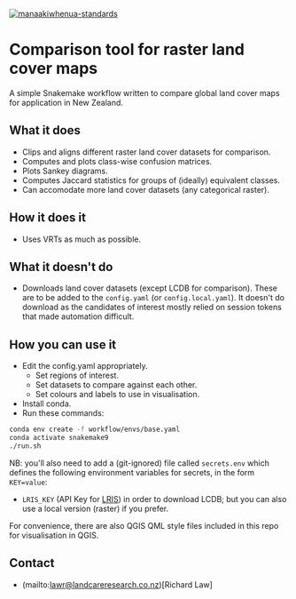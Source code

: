 [![manaakiwhenua-standards](https://github.com/manaakiwhenua/global-land-cover-comparison/workflows/manaakiwhenua-standards/badge.svg)](https://github.com/manaakiwhenua/manaakiwhenua-standards)

# Comparison tool for raster land cover maps

A simple Snakemake workflow written to compare global land cover maps for application in New Zealand.

## What it does

- Clips and aligns different raster land cover datasets for comparison.
- Computes and plots class-wise confusion matrices.
- Plots Sankey diagrams.
- Computes Jaccard statistics for groups of (ideally) equivalent classes.
- Can accomodate more land cover datasets (any categorical raster).

## How it does it

- Uses VRTs as much as possible.

## What it doesn't do

- Downloads land cover datasets (except LCDB for comparison). These are to be added to the `config.yaml` (or `config.local.yaml`). It doesn't do download as the candidates of interest mostly relied on session tokens that made automation difficult.

## How you can use it

- Edit the config.yaml appropriately.
    - Set regions of interest.
    - Set datasets to compare against each other.
    - Set colours and labels to use in visualisation.
- Install conda.
- Run these commands:

```bash
conda env create -f workflow/envs/base.yaml
conda activate snakemake9
./run.sh
```

NB: you'll also need to add a (git-ignored) file called `secrets.env` which defines the following environment variables for secrets, in the form `KEY=value`:
- `LRIS_KEY` (API Key for [LRIS](https://lris.scinfo.org.nz/)) in order to download LCDB; but you can also use a local version (raster) if you prefer.

For convenience, there are also QGIS QML style files included in this repo for visualisation in QGIS.

## Contact

- (mailto:lawr@landcareresearch.co.nz)[Richard Law]